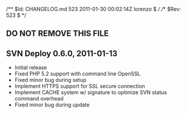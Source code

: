 /** $Id: CHANGELOG.md 523 2011-01-30 00:02:14Z lorenzo $ */
/** $Rev: 523 $ */

## DO NOT REMOVE THIS FILE

## SVN Deploy 0.6.0, 2011-01-13
* Initial release
* Fixed PHP 5.2 support with command line OpenSSL
* Fixed minor bug during setup
* Implement HTTPS support for SSL secure connection
* Implement CACHE system w/ signature to optimize SVN status command overhead
* Fixed minor bug during update
